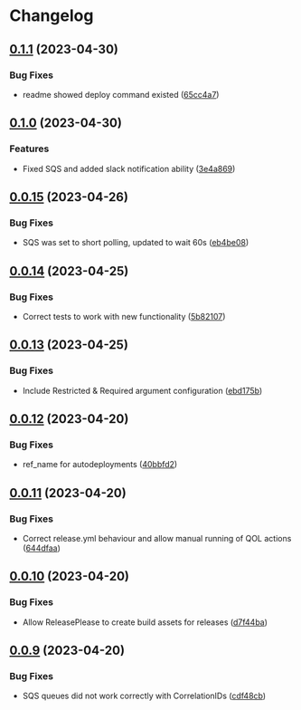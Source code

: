 # Changelog

## [0.1.1](https://github.com/furan917/MageComm/compare/v0.1.0...v0.1.1) (2023-04-30)


### Bug Fixes

* readme showed deploy command existed ([65cc4a7](https://github.com/furan917/MageComm/commit/65cc4a7e0fd68a143feba505bd49babc2281ba7a))

## [0.1.0](https://github.com/furan917/MageComm/compare/v0.0.15...v0.1.0) (2023-04-30)


### Features

* Fixed SQS and added slack notification ability ([3e4a869](https://github.com/furan917/MageComm/commit/3e4a869aaf5828f024707e39ec10d2c187c69836))

## [0.0.15](https://github.com/furan917/MageComm/compare/v0.0.14...v0.0.15) (2023-04-26)


### Bug Fixes

* SQS was set to short polling, updated to wait 60s ([eb4be08](https://github.com/furan917/MageComm/commit/eb4be08a63cb3cfd0eb13db6a224281b5ae2e3af))

## [0.0.14](https://github.com/furan917/MageComm/compare/v0.0.13...v0.0.14) (2023-04-25)


### Bug Fixes

* Correct tests to work with new functionality ([5b82107](https://github.com/furan917/MageComm/commit/5b82107be816ccf9534d20b11b90cbf8f2b012ad))

## [0.0.13](https://github.com/furan917/MageComm/compare/v0.0.12...v0.0.13) (2023-04-25)


### Bug Fixes

* Include Restricted & Required argument configuration ([ebd175b](https://github.com/furan917/MageComm/commit/ebd175b51bb53367aabb0712409d0ea7bb9ed110))

## [0.0.12](https://github.com/furan917/MageComm/compare/v0.0.11...v0.0.12) (2023-04-20)


### Bug Fixes

* ref_name for autodeployments ([40bbfd2](https://github.com/furan917/MageComm/commit/40bbfd22e0faa01e5384140107b3ce61cf8da6e7))

## [0.0.11](https://github.com/furan917/MageComm/compare/v0.0.10...v0.0.11) (2023-04-20)


### Bug Fixes

* Correct release.yml behaviour and allow manual running of QOL actions ([644dfaa](https://github.com/furan917/MageComm/commit/644dfaa666385c967709cd61c8ba75ae5d2bfe13))

## [0.0.10](https://github.com/furan917/MageComm/compare/v0.0.9...v0.0.10) (2023-04-20)


### Bug Fixes

* Allow ReleasePlease to create build assets for releases ([d7f44ba](https://github.com/furan917/MageComm/commit/d7f44bac257e32dbd280750261119c277e961ff8))

## [0.0.9](https://github.com/furan917/MageComm/compare/v0.0.8...v0.0.9) (2023-04-20)


### Bug Fixes

* SQS queues did not work correctly with CorrelationIDs ([cdf48cb](https://github.com/furan917/MageComm/commit/cdf48cbe93157ad97da9e0cce8377005a80fc591))
